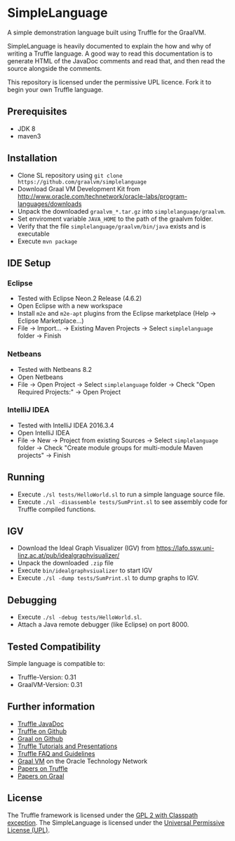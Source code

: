 # SimpleLanguage

A simple demonstration language built using Truffle for the GraalVM.

SimpleLanguage is heavily documented to explain the how and why of writing a
Truffle language. A good way to read this documentation is to generate HTML of
the JavaDoc comments and read that, and then read the source alongside the
comments.

This repository is licensed under the permissive UPL licence. Fork it to begin
your own Truffle language.

## Prerequisites
* JDK 8
* maven3

## Installation

* Clone SL repository using
  `git clone https://github.com/graalvm/simplelanguage`
* Download Graal VM Development Kit from
  http://www.oracle.com/technetwork/oracle-labs/program-languages/downloads
* Unpack the downloaded `graalvm_*.tar.gz` into `simplelanguage/graalvm`.
* Set enviroment variable `JAVA_HOME` to the path of the graalvm folder.
* Verify that the file `simplelanguage/graalvm/bin/java` exists and is executable
* Execute `mvn package`

## IDE Setup

### Eclipse
* Tested with Eclipse Neon.2 Release (4.6.2)
* Open Eclipse with a new workspace
* Install `m2e` and `m2e-apt` plugins from the Eclipse marketplace (Help -> Eclipse Marketplace...)
* File -> Import... -> Existing Maven Projects -> Select `simplelanguage` folder -> Finish

### Netbeans
* Tested with Netbeans 8.2
* Open Netbeans
* File -> Open Project -> Select `simplelanguage` folder -> Check "Open Required Projects:" -> Open Project

### IntelliJ IDEA
* Tested with IntelliJ IDEA 2016.3.4
* Open IntelliJ IDEA
* File -> New -> Project from existing Sources -> Select `simplelanguage` folder -> Check "Create module groups for multi-module Maven projects" -> Finish

## Running

* Execute `./sl tests/HelloWorld.sl` to run a simple language source file.
* Execute `./sl -disassemble tests/SumPrint.sl` to see assembly code for Truffle compiled functions.

## IGV

* Download the Ideal Graph Visualizer (IGV) from
  https://lafo.ssw.uni-linz.ac.at/pub/idealgraphvisualizer/
* Unpack the downloaded `.zip` file
* Execute `bin/idealgraphvsiualizer` to start IGV
* Execute `./sl -dump tests/SumPrint.sl` to dump graphs to IGV.

## Debugging

* Execute `./sl -debug tests/HelloWorld.sl`.
* Attach a Java remote debugger (like Eclipse) on port 8000.

## Tested Compatibility

Simple language is compatible to:

* Truffle-Version: 0.31
* GraalVM-Version: 0.31

## Further information

* [Truffle JavaDoc](http://lafo.ssw.uni-linz.ac.at/javadoc/truffle/latest/)
* [Truffle on Github](http://github.com/graalvm/truffle)
* [Graal on Github](http://github.com/graalvm/graal-core)
* [Truffle Tutorials and Presentations](https://wiki.openjdk.java.net/display/Graal/Publications+and+Presentations)
* [Truffle FAQ and Guidelines](https://wiki.openjdk.java.net/display/Graal/Truffle+FAQ+and+Guidelines)
* [Graal VM]( http://www.oracle.com/technetwork/oracle-labs/program-languages/overview) on the Oracle Technology Network
* [Papers on Truffle](http://ssw.jku.at/Research/Projects/JVM/Truffle.html)
* [Papers on Graal](http://ssw.jku.at/Research/Projects/JVM/Graal.html)

## License

The Truffle framework is licensed under the [GPL 2 with Classpath exception](http://openjdk.java.net/legal/gplv2+ce.html).
The SimpleLanguage is licensed under the [Universal Permissive License (UPL)](http://opensource.org/licenses/UPL).


